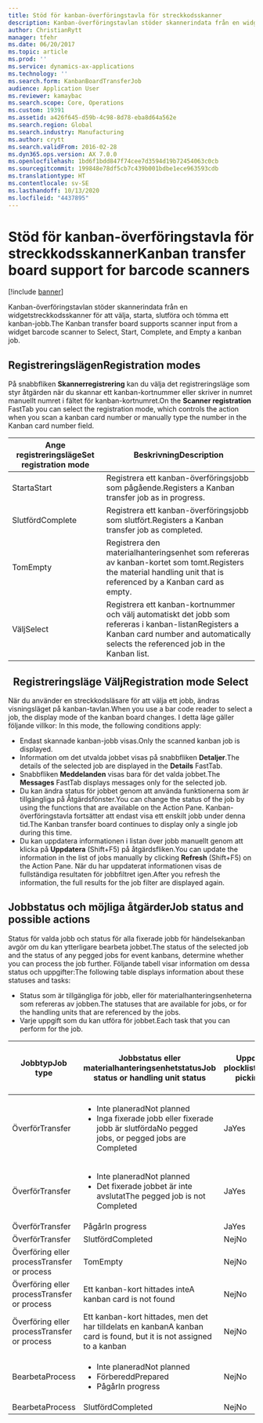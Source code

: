 ```yaml
---
title: Stöd för kanban-överföringstavla för streckkodsskanner
description: Kanban-överföringstavlan stöder skannerindata från en widgetstreckkodsskanner för att välja, starta, slutföra och tömma ett kanban-jobb.
author: ChristianRytt
manager: tfehr
ms.date: 06/20/2017
ms.topic: article
ms.prod: ''
ms.service: dynamics-ax-applications
ms.technology: ''
ms.search.form: KanbanBoardTransferJob
audience: Application User
ms.reviewer: kamaybac
ms.search.scope: Core, Operations
ms.custom: 19391
ms.assetid: a426f645-d59b-4c98-8d78-eba8d64a562e
ms.search.region: Global
ms.search.industry: Manufacturing
ms.author: crytt
ms.search.validFrom: 2016-02-28
ms.dyn365.ops.version: AX 7.0.0
ms.openlocfilehash: 1bd6f1bdd847f74cee7d3594d19b72454063c0cb
ms.sourcegitcommit: 199848e78df5cb7c439b001bdbe1ece963593cdb
ms.translationtype: HT
ms.contentlocale: sv-SE
ms.lasthandoff: 10/13/2020
ms.locfileid: "4437895"
---
```

# <a name="kanban-transfer-board-support-for-barcode-scanners"></a><span data-ttu-id="9c9f4-103">Stöd för kanban-överföringstavla för streckkodsskanner</span><span class="sxs-lookup"><span data-stu-id="9c9f4-103">Kanban transfer board support for barcode scanners</span></span>

[!include [banner](../includes/banner.md)]

<span data-ttu-id="9c9f4-104">Kanban-överföringstavlan stöder skannerindata från en widgetstreckkodsskanner för att välja, starta, slutföra och tömma ett kanban-jobb.</span><span class="sxs-lookup"><span data-stu-id="9c9f4-104">The Kanban transfer board supports scanner input from a widget barcode scanner to Select, Start, Complete, and Empty a kanban job.</span></span>

<a name="registration-modes"></a><span data-ttu-id="9c9f4-105">Registreringslägen</span><span class="sxs-lookup"><span data-stu-id="9c9f4-105">Registration modes</span></span>
------------------

<span data-ttu-id="9c9f4-106">På snabbfliken **Skannerregistrering** kan du välja det registreringsläge som styr åtgärden när du skannar ett kanban-kortnummer eller skriver in numret manuellt numret i fältet för kanban-kortnumret.</span><span class="sxs-lookup"><span data-stu-id="9c9f4-106">On the **Scanner registration** FastTab you can select the registration mode, which controls the action when you scan a kanban card number or manually type the number in the Kanban card number field.</span></span>

| <span data-ttu-id="9c9f4-107">Ange registreringsläge</span><span class="sxs-lookup"><span data-stu-id="9c9f4-107">Set registration mode</span></span> | <span data-ttu-id="9c9f4-108">Beskrivning</span><span class="sxs-lookup"><span data-stu-id="9c9f4-108">Description</span></span>                                                                                     |
|-----------------------|-------------------------------------------------------------------------------------------------|
| <span data-ttu-id="9c9f4-109">Starta</span><span class="sxs-lookup"><span data-stu-id="9c9f4-109">Start</span></span>                 | <span data-ttu-id="9c9f4-110">Registrera ett kanban-överföringsjobb som pågående.</span><span class="sxs-lookup"><span data-stu-id="9c9f4-110">Registers a Kanban transfer job as in progress.</span></span>                                                 |
| <span data-ttu-id="9c9f4-111">Slutförd</span><span class="sxs-lookup"><span data-stu-id="9c9f4-111">Complete</span></span>              | <span data-ttu-id="9c9f4-112">Registrera ett kanban-överföringsjobb som slutfört.</span><span class="sxs-lookup"><span data-stu-id="9c9f4-112">Registers a Kanban transfer job as completed.</span></span>                                                   |
| <span data-ttu-id="9c9f4-113">Tom</span><span class="sxs-lookup"><span data-stu-id="9c9f4-113">Empty</span></span>                 | <span data-ttu-id="9c9f4-114">Registrera den materialhanteringsenhet som refereras av kanban-kortet som tomt.</span><span class="sxs-lookup"><span data-stu-id="9c9f4-114">Registers the material handling unit that is referenced by a Kanban card as empty.</span></span>              |
| <span data-ttu-id="9c9f4-115">Välj</span><span class="sxs-lookup"><span data-stu-id="9c9f4-115">Select</span></span>                | <span data-ttu-id="9c9f4-116">Registrera ett kanban-kortnummer och välj automatiskt det jobb som refereras i kanban-listan</span><span class="sxs-lookup"><span data-stu-id="9c9f4-116">Registers a Kanban card number and automatically selects the referenced job in the Kanban list.</span></span> |

 
<span data-ttu-id="9c9f4-117">Registreringsläge Välj</span><span class="sxs-lookup"><span data-stu-id="9c9f4-117">Registration mode Select</span></span>
------------------------

<span data-ttu-id="9c9f4-118">När du använder en streckkodsläsare för att välja ett jobb, ändras visningsläget på kanban-tavlan.</span><span class="sxs-lookup"><span data-stu-id="9c9f4-118">When you use a bar code reader to select a job, the display mode of the kanban board changes.</span></span><span data-ttu-id="9c9f4-119"> I detta läge gäller följande villkor:</span><span class="sxs-lookup"><span data-stu-id="9c9f4-119"> In this mode, the following conditions apply:</span></span>

-   <span data-ttu-id="9c9f4-120">Endast skannade kanban-jobb visas.</span><span class="sxs-lookup"><span data-stu-id="9c9f4-120">Only the scanned kanban job is displayed.</span></span>
-   <span data-ttu-id="9c9f4-121">Information om det utvalda jobbet visas på snabbfliken **Detaljer**.</span><span class="sxs-lookup"><span data-stu-id="9c9f4-121">The details of the selected job are displayed in the **Details** FastTab.</span></span>
-   <span data-ttu-id="9c9f4-122">Snabbfliken **Meddelanden** visas bara för det valda jobbet.</span><span class="sxs-lookup"><span data-stu-id="9c9f4-122">The **Messages** FastTab displays messages only for the selected job.</span></span>
-   <span data-ttu-id="9c9f4-123">Du kan ändra status för jobbet genom att använda funktionerna som är tillgängliga på Åtgärdsfönster.</span><span class="sxs-lookup"><span data-stu-id="9c9f4-123">You can change the status of the job by using the functions that are available on the Action Pane.</span></span> <span data-ttu-id="9c9f4-124">Kanban-överföringstavla fortsätter att endast visa ett enskilt jobb under denna tid.</span><span class="sxs-lookup"><span data-stu-id="9c9f4-124">The Kanban transfer board continues to display only a single job during this time.</span></span>
-   <span data-ttu-id="9c9f4-125">Du kan uppdatera informationen i listan över jobb manuellt genom att klicka på **Uppdatera** (Shift+F5) på åtgärdsfliken.</span><span class="sxs-lookup"><span data-stu-id="9c9f4-125">You can update the information in the list of jobs manually by clicking **Refresh** (Shift+F5) on the Action Pane.</span></span> <span data-ttu-id="9c9f4-126">När du har uppdaterat informationen visas de fullständiga resultaten för jobbfiltret igen.</span><span class="sxs-lookup"><span data-stu-id="9c9f4-126">After you refresh the information, the full results for the job filter are displayed again.</span></span>

## <a name="job-status-and-possible-actions"></a><span data-ttu-id="9c9f4-127">Jobbstatus och möjliga åtgärder</span><span class="sxs-lookup"><span data-stu-id="9c9f4-127">Job status and possible actions</span></span>
<span data-ttu-id="9c9f4-128">Status för valda jobb och status för alla fixerade jobb för händelsekanban avgör om du kan ytterligare bearbeta jobbet.</span><span class="sxs-lookup"><span data-stu-id="9c9f4-128">The status of the selected job and the status of any pegged jobs for event kanbans, determine whether you can process the job further.</span></span> <span data-ttu-id="9c9f4-129">Följande tabell visar information om dessa status och uppgifter:</span><span class="sxs-lookup"><span data-stu-id="9c9f4-129">The following table displays information about these statuses and tasks:</span></span>
-   <span data-ttu-id="9c9f4-130">Status som är tillgängliga för jobb, eller för materialhanteringsenheterna som refereras av jobben.</span><span class="sxs-lookup"><span data-stu-id="9c9f4-130">The statuses that are available for jobs, or for the handling units that are referenced by the jobs.</span></span>
-   <span data-ttu-id="9c9f4-131">Varje uppgift som du kan utföra för jobbet.</span><span class="sxs-lookup"><span data-stu-id="9c9f4-131">Each task that you can perform for the job.</span></span>

<table>
<colgroup>
<col width="12%" />
<col width="12%" />
<col width="12%" />
<col width="12%" />
<col width="12%" />
<col width="12%" />
<col width="12%" />
<col width="12%" />
</colgroup>
<thead>
<tr class="header">
<th><span data-ttu-id="9c9f4-132">Jobbtyp</span><span class="sxs-lookup"><span data-stu-id="9c9f4-132">Job type</span></span></th>
<th><span data-ttu-id="9c9f4-133">Jobbstatus eller materialhanteringsenhetstatus</span><span class="sxs-lookup"><span data-stu-id="9c9f4-133">Job status or handling unit status</span></span></th>
<th><span data-ttu-id="9c9f4-134">Uppdatera plocklista</span><span class="sxs-lookup"><span data-stu-id="9c9f4-134">Update picking list</span></span></th>
<th><span data-ttu-id="9c9f4-135">Starta</span><span class="sxs-lookup"><span data-stu-id="9c9f4-135">Start</span></span></th>
<th><span data-ttu-id="9c9f4-136">Uppdatera registrering</span><span class="sxs-lookup"><span data-stu-id="9c9f4-136">Update registration</span></span></th>
<th><span data-ttu-id="9c9f4-137">Slutförd</span><span class="sxs-lookup"><span data-stu-id="9c9f4-137">Complete</span></span></th>
<th><span data-ttu-id="9c9f4-138">Tom</span><span class="sxs-lookup"><span data-stu-id="9c9f4-138">Empty</span></span></th>
<th><span data-ttu-id="9c9f4-139">Skapa händelse-kanban</span><span class="sxs-lookup"><span data-stu-id="9c9f4-139">Create event kanbans</span></span></th>
</tr>
</thead>
<tbody>
<tr class="odd">
<td><span data-ttu-id="9c9f4-140">Överför</span><span class="sxs-lookup"><span data-stu-id="9c9f4-140">Transfer</span></span></td>
<td><ul>
<li><span data-ttu-id="9c9f4-141">Inte planerad</span><span class="sxs-lookup"><span data-stu-id="9c9f4-141">Not planned</span></span></li>
<li><span data-ttu-id="9c9f4-142">Inga fixerade jobb eller fixerade jobb är slutförda</span><span class="sxs-lookup"><span data-stu-id="9c9f4-142">No pegged jobs, or pegged jobs are Completed</span></span></li>
</ul></td>
<td><span data-ttu-id="9c9f4-143">Ja</span><span class="sxs-lookup"><span data-stu-id="9c9f4-143">Yes</span></span></td>
<td><span data-ttu-id="9c9f4-144">Ja</span><span class="sxs-lookup"><span data-stu-id="9c9f4-144">Yes</span></span></td>
<td><span data-ttu-id="9c9f4-145">Ja</span><span class="sxs-lookup"><span data-stu-id="9c9f4-145">Yes</span></span></td>
<td><span data-ttu-id="9c9f4-146">Ja</span><span class="sxs-lookup"><span data-stu-id="9c9f4-146">Yes</span></span></td>
<td><span data-ttu-id="9c9f4-147">Nej</span><span class="sxs-lookup"><span data-stu-id="9c9f4-147">No</span></span></td>
<td><span data-ttu-id="9c9f4-148">Ja</span><span class="sxs-lookup"><span data-stu-id="9c9f4-148">Yes</span></span></td>
</tr>
<tr class="even">
<td><span data-ttu-id="9c9f4-149">Överför</span><span class="sxs-lookup"><span data-stu-id="9c9f4-149">Transfer</span></span></td>
<td><ul>
<li><span data-ttu-id="9c9f4-150">Inte planerad</span><span class="sxs-lookup"><span data-stu-id="9c9f4-150">Not planned</span></span></li>
<li><span data-ttu-id="9c9f4-151">Det fixerade jobbet är inte avslutat</span><span class="sxs-lookup"><span data-stu-id="9c9f4-151">The pegged job is not Completed</span></span></li>
</ul></td>
<td><span data-ttu-id="9c9f4-152">Ja</span><span class="sxs-lookup"><span data-stu-id="9c9f4-152">Yes</span></span></td>
<td><span data-ttu-id="9c9f4-153">Nej</span><span class="sxs-lookup"><span data-stu-id="9c9f4-153">No</span></span></td>
<td><span data-ttu-id="9c9f4-154">Ja</span><span class="sxs-lookup"><span data-stu-id="9c9f4-154">Yes</span></span></td>
<td><span data-ttu-id="9c9f4-155">Nej</span><span class="sxs-lookup"><span data-stu-id="9c9f4-155">No</span></span></td>
<td><span data-ttu-id="9c9f4-156">Nej</span><span class="sxs-lookup"><span data-stu-id="9c9f4-156">No</span></span></td>
<td><span data-ttu-id="9c9f4-157">Nej</span><span class="sxs-lookup"><span data-stu-id="9c9f4-157">No</span></span></td>
</tr>
<tr class="odd">
<td><span data-ttu-id="9c9f4-158">Överför</span><span class="sxs-lookup"><span data-stu-id="9c9f4-158">Transfer</span></span></td>
<td><span data-ttu-id="9c9f4-159">Pågår</span><span class="sxs-lookup"><span data-stu-id="9c9f4-159">In progress</span></span></td>
<td><span data-ttu-id="9c9f4-160">Ja</span><span class="sxs-lookup"><span data-stu-id="9c9f4-160">Yes</span></span></td>
<td><span data-ttu-id="9c9f4-161">Nej</span><span class="sxs-lookup"><span data-stu-id="9c9f4-161">No</span></span></td>
<td><span data-ttu-id="9c9f4-162">Ja</span><span class="sxs-lookup"><span data-stu-id="9c9f4-162">Yes</span></span></td>
<td><span data-ttu-id="9c9f4-163">Ja</span><span class="sxs-lookup"><span data-stu-id="9c9f4-163">Yes</span></span></td>
<td><span data-ttu-id="9c9f4-164">Nej</span><span class="sxs-lookup"><span data-stu-id="9c9f4-164">No</span></span></td>
<td><span data-ttu-id="9c9f4-165">Nej</span><span class="sxs-lookup"><span data-stu-id="9c9f4-165">No</span></span></td>
</tr>
<tr class="even">
<td><span data-ttu-id="9c9f4-166">Överför</span><span class="sxs-lookup"><span data-stu-id="9c9f4-166">Transfer</span></span></td>
<td><span data-ttu-id="9c9f4-167">Slutförd</span><span class="sxs-lookup"><span data-stu-id="9c9f4-167">Completed</span></span></td>
<td><span data-ttu-id="9c9f4-168">Nej</span><span class="sxs-lookup"><span data-stu-id="9c9f4-168">No</span></span></td>
<td><span data-ttu-id="9c9f4-169">Nej</span><span class="sxs-lookup"><span data-stu-id="9c9f4-169">No</span></span></td>
<td><span data-ttu-id="9c9f4-170">Nej</span><span class="sxs-lookup"><span data-stu-id="9c9f4-170">No</span></span></td>
<td><span data-ttu-id="9c9f4-171">Nej</span><span class="sxs-lookup"><span data-stu-id="9c9f4-171">No</span></span></td>
<td><span data-ttu-id="9c9f4-172">Ja</span><span class="sxs-lookup"><span data-stu-id="9c9f4-172">Yes</span></span></td>
<td><span data-ttu-id="9c9f4-173">Nej</span><span class="sxs-lookup"><span data-stu-id="9c9f4-173">No</span></span></td>
</tr>
<tr class="odd">
<td><span data-ttu-id="9c9f4-174">Överföring eller process</span><span class="sxs-lookup"><span data-stu-id="9c9f4-174">Transfer or process</span></span></td>
<td><span data-ttu-id="9c9f4-175">Tom</span><span class="sxs-lookup"><span data-stu-id="9c9f4-175">Empty</span></span></td>
<td><span data-ttu-id="9c9f4-176">Nej</span><span class="sxs-lookup"><span data-stu-id="9c9f4-176">No</span></span></td>
<td><span data-ttu-id="9c9f4-177">Nej</span><span class="sxs-lookup"><span data-stu-id="9c9f4-177">No</span></span></td>
<td><span data-ttu-id="9c9f4-178">Nej</span><span class="sxs-lookup"><span data-stu-id="9c9f4-178">No</span></span></td>
<td><span data-ttu-id="9c9f4-179">Nej</span><span class="sxs-lookup"><span data-stu-id="9c9f4-179">No</span></span></td>
<td><span data-ttu-id="9c9f4-180">Nej</span><span class="sxs-lookup"><span data-stu-id="9c9f4-180">No</span></span></td>
<td><span data-ttu-id="9c9f4-181">Nej</span><span class="sxs-lookup"><span data-stu-id="9c9f4-181">No</span></span></td>
</tr>
<tr class="even">
<td><span data-ttu-id="9c9f4-182">Överföring eller process</span><span class="sxs-lookup"><span data-stu-id="9c9f4-182">Transfer or process</span></span></td>
<td><span data-ttu-id="9c9f4-183">Ett kanban-kort hittades inte</span><span class="sxs-lookup"><span data-stu-id="9c9f4-183">A kanban card is not found</span></span></td>
<td><span data-ttu-id="9c9f4-184">Nej</span><span class="sxs-lookup"><span data-stu-id="9c9f4-184">No</span></span></td>
<td><span data-ttu-id="9c9f4-185">Nej</span><span class="sxs-lookup"><span data-stu-id="9c9f4-185">No</span></span></td>
<td><span data-ttu-id="9c9f4-186">Nej</span><span class="sxs-lookup"><span data-stu-id="9c9f4-186">No</span></span></td>
<td><span data-ttu-id="9c9f4-187">Nej</span><span class="sxs-lookup"><span data-stu-id="9c9f4-187">No</span></span></td>
<td><span data-ttu-id="9c9f4-188">Nej</span><span class="sxs-lookup"><span data-stu-id="9c9f4-188">No</span></span></td>
<td><span data-ttu-id="9c9f4-189">Nej</span><span class="sxs-lookup"><span data-stu-id="9c9f4-189">No</span></span></td>
</tr>
<tr class="odd">
<td><span data-ttu-id="9c9f4-190">Överföring eller process</span><span class="sxs-lookup"><span data-stu-id="9c9f4-190">Transfer or process</span></span></td>
<td><span data-ttu-id="9c9f4-191">Ett kanban-kort hittades, men det har tilldelats en kanban</span><span class="sxs-lookup"><span data-stu-id="9c9f4-191">A kanban card is found, but it is not assigned to a kanban</span></span></td>
<td><span data-ttu-id="9c9f4-192">Nej</span><span class="sxs-lookup"><span data-stu-id="9c9f4-192">No</span></span></td>
<td><span data-ttu-id="9c9f4-193">Nej</span><span class="sxs-lookup"><span data-stu-id="9c9f4-193">No</span></span></td>
<td><span data-ttu-id="9c9f4-194">Nej</span><span class="sxs-lookup"><span data-stu-id="9c9f4-194">No</span></span></td>
<td><span data-ttu-id="9c9f4-195">Nej</span><span class="sxs-lookup"><span data-stu-id="9c9f4-195">No</span></span></td>
<td><span data-ttu-id="9c9f4-196">Nej</span><span class="sxs-lookup"><span data-stu-id="9c9f4-196">No</span></span></td>
<td><span data-ttu-id="9c9f4-197">Nej</span><span class="sxs-lookup"><span data-stu-id="9c9f4-197">No</span></span></td>
</tr>
<tr class="even">
<td><span data-ttu-id="9c9f4-198">Bearbeta</span><span class="sxs-lookup"><span data-stu-id="9c9f4-198">Process</span></span></td>
<td><ul>
<li><span data-ttu-id="9c9f4-199">Inte planerad</span><span class="sxs-lookup"><span data-stu-id="9c9f4-199">Not planned</span></span></li>
<li><span data-ttu-id="9c9f4-200">Förberedd</span><span class="sxs-lookup"><span data-stu-id="9c9f4-200">Prepared</span></span></li>
<li><span data-ttu-id="9c9f4-201">Pågår</span><span class="sxs-lookup"><span data-stu-id="9c9f4-201">In progress</span></span></li>
</ul></td>
<td><span data-ttu-id="9c9f4-202">Nej</span><span class="sxs-lookup"><span data-stu-id="9c9f4-202">No</span></span></td>
<td><span data-ttu-id="9c9f4-203">Nej</span><span class="sxs-lookup"><span data-stu-id="9c9f4-203">No</span></span></td>
<td><span data-ttu-id="9c9f4-204">Nej</span><span class="sxs-lookup"><span data-stu-id="9c9f4-204">No</span></span></td>
<td><span data-ttu-id="9c9f4-205">Nej</span><span class="sxs-lookup"><span data-stu-id="9c9f4-205">No</span></span></td>
<td><span data-ttu-id="9c9f4-206">Nej</span><span class="sxs-lookup"><span data-stu-id="9c9f4-206">No</span></span></td>
<td><span data-ttu-id="9c9f4-207">Nej</span><span class="sxs-lookup"><span data-stu-id="9c9f4-207">No</span></span></td>
</tr>
<tr class="odd">
<td><span data-ttu-id="9c9f4-208">Bearbeta</span><span class="sxs-lookup"><span data-stu-id="9c9f4-208">Process</span></span></td>
<td><span data-ttu-id="9c9f4-209">Slutförd</span><span class="sxs-lookup"><span data-stu-id="9c9f4-209">Completed</span></span></td>
<td><span data-ttu-id="9c9f4-210">Nej</span><span class="sxs-lookup"><span data-stu-id="9c9f4-210">No</span></span></td>
<td><span data-ttu-id="9c9f4-211">Nej</span><span class="sxs-lookup"><span data-stu-id="9c9f4-211">No</span></span></td>
<td><span data-ttu-id="9c9f4-212">Nej</span><span class="sxs-lookup"><span data-stu-id="9c9f4-212">No</span></span></td>
<td><span data-ttu-id="9c9f4-213">Nej</span><span class="sxs-lookup"><span data-stu-id="9c9f4-213">No</span></span></td>
<td><span data-ttu-id="9c9f4-214">Nej</span><span class="sxs-lookup"><span data-stu-id="9c9f4-214">No</span></span></td>
<td><span data-ttu-id="9c9f4-215">Nej</span><span class="sxs-lookup"><span data-stu-id="9c9f4-215">No</span></span></td>
</tr>
</tbody>
</table>





